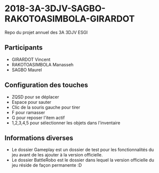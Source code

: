 # 2018-3A-3DJV-SAGBO-RAKOTOASIMBOLA-GIRARDOT
Repo du projet annuel des 3A 3DJV ESGI

## Participants
- GIRARDOT Vincent
- RAKOTOASIMBOLA Manasseh
- SAGBO Maurel

## Configuration des touches
- ZQSD pour se déplacer
- Espace pour sauter
- Clic de la souris gauche pour tirer
- F pour ramasser
- G pour reposer l'item actif
- 1,2,3,4,5 pour sélectionner les objets dans l'inventaire

## Informations diverses
- Le dossier Gameplay est un dossier de test pour les fonctionnalités du jeu avant de les ajouter à la version officielle.
- Le dossier BattleRobo est le dossier dans lequel la version officielle du jeu réside de façon permanente :D